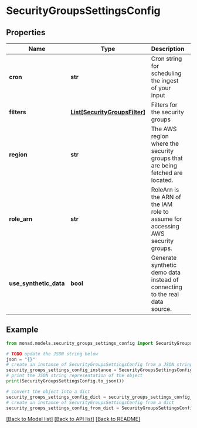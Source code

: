 # SecurityGroupsSettingsConfig


## Properties

Name | Type | Description | Notes
------------ | ------------- | ------------- | -------------
**cron** | **str** | Cron string for scheduling the ingest of your input | [optional] 
**filters** | [**List[SecurityGroupsFilter]**](SecurityGroupsFilter.md) | Filters for the security groups | [optional] 
**region** | **str** | The AWS region where the security groups that are being fetched are located. | [optional] 
**role_arn** | **str** | RoleArn is the ARN of the IAM role to assume for accessing AWS security groups. | [optional] 
**use_synthetic_data** | **bool** | Generate synthetic demo data instead of connecting to the real data source. | [optional] 

## Example

```python
from monad.models.security_groups_settings_config import SecurityGroupsSettingsConfig

# TODO update the JSON string below
json = "{}"
# create an instance of SecurityGroupsSettingsConfig from a JSON string
security_groups_settings_config_instance = SecurityGroupsSettingsConfig.from_json(json)
# print the JSON string representation of the object
print(SecurityGroupsSettingsConfig.to_json())

# convert the object into a dict
security_groups_settings_config_dict = security_groups_settings_config_instance.to_dict()
# create an instance of SecurityGroupsSettingsConfig from a dict
security_groups_settings_config_from_dict = SecurityGroupsSettingsConfig.from_dict(security_groups_settings_config_dict)
```
[[Back to Model list]](../README.md#documentation-for-models) [[Back to API list]](../README.md#documentation-for-api-endpoints) [[Back to README]](../README.md)


